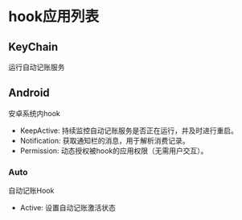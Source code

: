 # hook应用列表

## KeyChain

运行自动记账服务

## Android

安卓系统内hook

- KeepActive: 持续监控自动记账服务是否正在运行，并及时进行重启。
- Notification: 获取通知栏的消息，用于解析消费记录。
- Permission: 动态授权被hook的应用权限（无需用户交互）。

### Auto

自动记账Hook

- Active: 设置自动记账激活状态